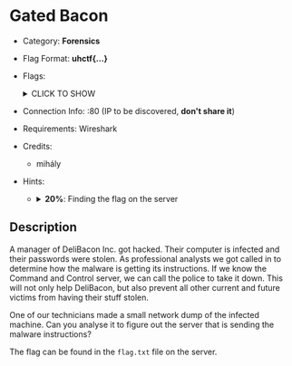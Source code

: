 # Gated Bacon
* Category: **Forensics**

* Flag Format: **uhctf{...}**

* Flags: <details><summary>CLICK TO SHOW</summary><ul><ul>
<li>static: <code>uhctf{r3d1r3c7-7h15-y0u-f1l7hy-c45u41-84234a}</code></li>
</ul></ul></details>

* Connection Info: <ip>:80 (IP to be discovered, **don't share it**)

* Requirements: Wireshark

* Credits:
    * mihály

* Hints: <ul><ul>
<li><details>
    <summary><strong>20%</strong>: Finding the flag on the server</summary>
    Have you found the malicious server but can't access the flag? The C2 is protected using a redirector. It filters traffic that does not adhere to specific requirements. Try determining what this filter is by analysing the C2 beacon traffic.
</details></li>
</ul></ul>

## Description
A manager of DeliBacon Inc. got hacked. Their computer is infected and their passwords were stolen. As professional analysts we got called in to determine how the malware is getting its instructions. If we know the Command and Control server, we can call the police to take it down. This will not only help DeliBacon, but also prevent all other current and future victims from having their stuff stolen.

One of our technicians made a small network dump of the infected machine. Can you analyse it to figure out the server that is sending the malware instructions?

The flag can be found in the `flag.txt` file on the server.